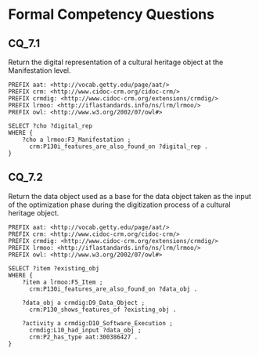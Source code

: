 # Formal Competency Questions
## CQ_7.1
Return the digital representation of a cultural heritage object at the Manifestation level.

```SPARQL
PREFIX aat: <http://vocab.getty.edu/page/aat/>
PREFIX crm: <http://www.cidoc-crm.org/cidoc-crm/>
PREFIX crmdig: <http://www.cidoc-crm.org/extensions/crmdig/>
PREFIX lrmoo: <http://iflastandards.info/ns/lrm/lrmoo/>
PREFIX owl: <http://www.w3.org/2002/07/owl#>

SELECT ?cho ?digital_rep
WHERE {
    ?cho a lrmoo:F3_Manifestation ;
      crm:P130i_features_are_also_found_on ?digital_rep .
}
```

## CQ_7.2
Return the data object used as a base for the data object taken as the input of the optimization phase during the digitization process of a cultural heritage object.

```SPARQL
PREFIX aat: <http://vocab.getty.edu/page/aat/>
PREFIX crm: <http://www.cidoc-crm.org/cidoc-crm/>
PREFIX crmdig: <http://www.cidoc-crm.org/extensions/crmdig/>
PREFIX lrmoo: <http://iflastandards.info/ns/lrm/lrmoo/>
PREFIX owl: <http://www.w3.org/2002/07/owl#>

SELECT ?item ?existing_obj
WHERE {
    ?item a lrmoo:F5_Item ;
      crm:P130i_features_are_also_found_on ?data_obj .

    ?data_obj a crmdig:D9_Data_Object ;
      crm:P130_shows_features_of ?existing_obj .

    ?activity a crmdig:D10_Software_Execution ;
      crmdig:L10_had_input ?data_obj ;
      crm:P2_has_type aat:300386427 .
}
```
